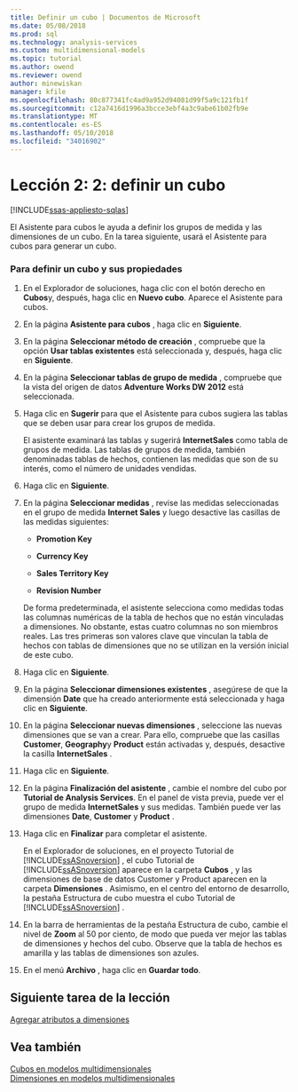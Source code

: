 ```yaml
---
title: Definir un cubo | Documentos de Microsoft
ms.date: 05/08/2018
ms.prod: sql
ms.technology: analysis-services
ms.custom: multidimensional-models
ms.topic: tutorial
ms.author: owend
ms.reviewer: owend
author: minewiskan
manager: kfile
ms.openlocfilehash: 80c877341fc4ad9a952d94081d99f5a9c121fb1f
ms.sourcegitcommit: c12a7416d1996a3bcce3ebf4a3c9abe61b02fb9e
ms.translationtype: MT
ms.contentlocale: es-ES
ms.lasthandoff: 05/10/2018
ms.locfileid: "34016902"
---
```

# <a name="lesson-2-2---defining-a-cube"></a>Lección 2: 2: definir un cubo
[!INCLUDE[ssas-appliesto-sqlas](../includes/ssas-appliesto-sqlas.md)]

El Asistente para cubos le ayuda a definir los grupos de medida y las dimensiones de un cubo. En la tarea siguiente, usará el Asistente para cubos para generar un cubo.  
  
### <a name="to-define-a-cube-and-its-properties"></a>Para definir un cubo y sus propiedades  
  
1.  En el Explorador de soluciones, haga clic con el botón derecho en **Cubos**y, después, haga clic en **Nuevo cubo**. Aparece el Asistente para cubos.  
  
2.  En la página **Asistente para cubos** , haga clic en **Siguiente**.  
  
3.  En la página **Seleccionar método de creación** , compruebe que la opción **Usar tablas existentes** está seleccionada y, después, haga clic en **Siguiente**.  
  
4.  En la página **Seleccionar tablas de grupo de medida** , compruebe que la vista del origen de datos **Adventure Works DW 2012** está seleccionada.  
  
5.  Haga clic en **Sugerir** para que el Asistente para cubos sugiera las tablas que se deben usar para crear los grupos de medida.  
  
    El asistente examinará las tablas y sugerirá **InternetSales** como tabla de grupos de medida. Las tablas de grupos de medida, también denominadas tablas de hechos, contienen las medidas que son de su interés, como el número de unidades vendidas.  
  
6.  Haga clic en **Siguiente**.  
  
7.  En la página **Seleccionar medidas** , revise las medidas seleccionadas en el grupo de medida **Internet Sales** y luego desactive las casillas de las medidas siguientes:  
  
    -   **Promotion Key**  
  
    -   **Currency Key**  
  
    -   **Sales Territory Key**  
  
    -   **Revision Number**  
  
    De forma predeterminada, el asistente selecciona como medidas todas las columnas numéricas de la tabla de hechos que no están vinculadas a dimensiones. No obstante, estas cuatro columnas no son miembros reales. Las tres primeras son valores clave que vinculan la tabla de hechos con tablas de dimensiones que no se utilizan en la versión inicial de este cubo.  
  
8.  Haga clic en **Siguiente**.  
  
9. En la página **Seleccionar dimensiones existentes** , asegúrese de que la dimensión **Date** que ha creado anteriormente está seleccionada y haga clic en **Siguiente**.  
  
10. En la página **Seleccionar nuevas dimensiones** , seleccione las nuevas dimensiones que se van a crear. Para ello, compruebe que las casillas **Customer**, **Geography**y **Product** están activadas y, después, desactive la casilla **InternetSales** .  
  
11. Haga clic en **Siguiente**.  
  
12. En la página **Finalización del asistente** , cambie el nombre del cubo por **Tutorial de Analysis Services**. En el panel de vista previa, puede ver el grupo de medida **InternetSales** y sus medidas. También puede ver las dimensiones **Date**, **Customer** y **Product** .  
  
13. Haga clic en **Finalizar** para completar el asistente.  
  
    En el Explorador de soluciones, en el proyecto Tutorial de [!INCLUDE[ssASnoversion](../includes/ssasnoversion-md.md)] , el cubo Tutorial de [!INCLUDE[ssASnoversion](../includes/ssasnoversion-md.md)] aparece en la carpeta **Cubos** , y las dimensiones de base de datos Customer y Product aparecen en la carpeta **Dimensiones** . Asimismo, en el centro del entorno de desarrollo, la pestaña Estructura de cubo muestra el cubo Tutorial de [!INCLUDE[ssASnoversion](../includes/ssasnoversion-md.md)] .  
  
14. En la barra de herramientas de la pestaña Estructura de cubo, cambie el nivel de **Zoom** al 50 por ciento, de modo que pueda ver mejor las tablas de dimensiones y hechos del cubo. Observe que la tabla de hechos es amarilla y las tablas de dimensiones son azules.  
  
15. En el menú **Archivo** , haga clic en **Guardar todo**.  
  
## <a name="next-task-in-lesson"></a>Siguiente tarea de la lección  
[Agregar atributos a dimensiones](../analysis-services/lesson-2-3-adding-attributes-to-dimensions.md)  
  
## <a name="see-also"></a>Vea también  
[Cubos en modelos multidimensionales](../analysis-services/multidimensional-models/cubes-in-multidimensional-models.md)  
[Dimensiones en modelos multidimensionales](../analysis-services/multidimensional-models/dimensions-in-multidimensional-models.md)  
  
  
  
